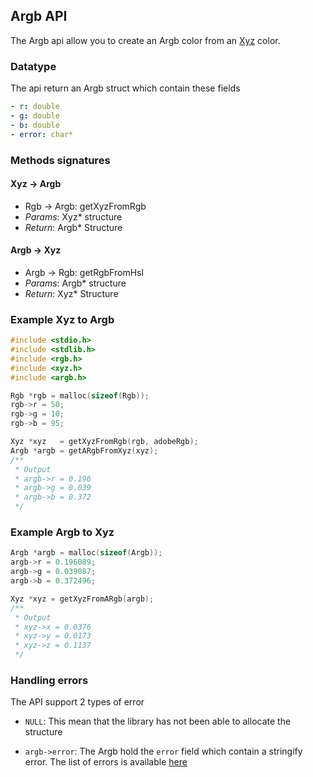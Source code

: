 ## Argb API

The Argb api allow you to create an Argb color from an [Xyz](rgb.md) color.

### Datatype

The api return an Argb struct which contain these fields

```yaml
- r: double
- g: double
- b: double
- error: char*
```

### Methods signatures

#### Xyz -> Argb

- Rgb -> Argb: getXyzFromRgb
- *Params*: Xyz* structure
- *Return*: Argb* Structure

#### Argb -> Xyz

- Argb -> Rgb: getRgbFromHsl
- *Params*: Argb* structure
- *Return*: Xyz* Structure

### Example Xyz to Argb

```c
#include <stdio.h>
#include <stdlib.h>
#include <rgb.h>
#include <xyz.h>
#include <argb.h>

Rgb *rgb = malloc(sizeof(Rgb));
rgb->r = 50;
rgb->g = 10;
rgb->b = 95;

Xyz *xyz   = getXyzFromRgb(rgb, adobeRgb);
Argb *argb = getARgbFromXyz(xyz);
/**
 * Output
 * argb->r = 0.196
 * argb->g = 0.039
 * argb->b = 0.372
 */
```

### Example Argb to Xyz

```c
Argb *argb = malloc(sizeof(Argb));
argb->r = 0.196089;
argb->g = 0.039087;
argb->b = 0.372496;

Xyz *xyz = getXyzFromARgb(argb);
/**
 * Output
 * xyz->x = 0.0376
 * xyz->y = 0.0173
 * xyz->z = 0.1137
 */

```
### Handling errors

The API support 2 types of error

- ```NULL```: This mean that the library has not been able to allocate the structure

- ```argb->error```: The Argb hold the ```error``` field which contain a stringify error. The list of errors is available [here](../errors.md)